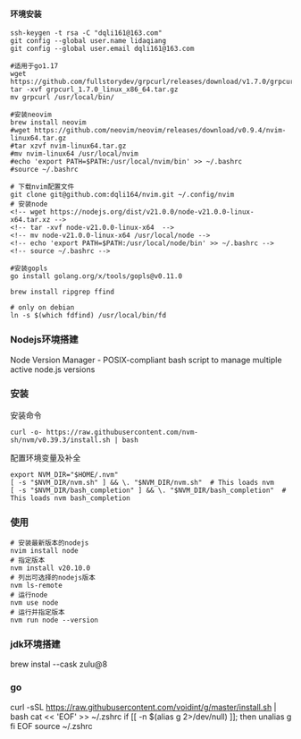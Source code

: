 #### 环境安装

```shell
ssh-keygen -t rsa -C "dqli161@163.com"
git config --global user.name lidaqiang
git config --global user.email dqli161@163.com

#适用于go1.17
wget https://github.com/fullstorydev/grpcurl/releases/download/v1.7.0/grpcurl_1.7.0_linux_x86_64.tar.gz
tar -xvf grpcurl_1.7.0_linux_x86_64.tar.gz
mv grpcurl /usr/local/bin/

#安装neovim
brew install neovim
#wget https://github.com/neovim/neovim/releases/download/v0.9.4/nvim-linux64.tar.gz
#tar xzvf nvim-linux64.tar.gz
#mv nvim-linux64 /usr/local/nvim
#echo 'export PATH=$PATH:/usr/local/nvim/bin' >> ~/.bashrc
#source ~/.bashrc

# 下载nvim配置文件
git clone git@github.com:dqli164/nvim.git ~/.config/nvim
# 安装node
<!-- wget https://nodejs.org/dist/v21.0.0/node-v21.0.0-linux-x64.tar.xz -->
<!-- tar -xvf node-v21.0.0-linux-x64  -->
<!-- mv node-v21.0.0-linux-x64 /usr/local/node -->
<!-- echo 'export PATH=$PATH:/usr/local/node/bin' >> ~/.bashrc -->
<!-- source ~/.bashrc -->

#安装gopls
go install golang.org/x/tools/gopls@v0.11.0

brew install ripgrep ffind

# only on debian
ln -s $(which fdfind) /usr/local/bin/fd
```

### Nodejs环境搭建

Node Version Manager - POSIX-compliant bash script to manage multiple active node.js versions

### 安装

安装命令

```shell
curl -o- https://raw.githubusercontent.com/nvm-sh/nvm/v0.39.3/install.sh | bash
```

配置环境变量及补全

```shell
export NVM_DIR="$HOME/.nvm"
[ -s "$NVM_DIR/nvm.sh" ] && \. "$NVM_DIR/nvm.sh"  # This loads nvm
[ -s "$NVM_DIR/bash_completion" ] && \. "$NVM_DIR/bash_completion"  # This loads nvm bash_completion
```

### 使用

```shell
# 安装最新版本的nodejs
nvim install node
# 指定版本
nvm install v20.10.0
# 列出可选择的nodejs版本
nvm ls-remote
# 运行node
nvm use node
# 运行并指定版本
nvm run node --version 

```
### jdk环境搭建
brew instal --cask zulu@8

### go
curl -sSL https://raw.githubusercontent.com/voidint/g/master/install.sh | bash
cat << 'EOF' >> ~/.zshrc
if [[ -n $(alias g 2>/dev/null) ]]; then
    unalias g
fi
EOF 
source ~/.zshrc
